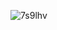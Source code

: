 ![7s9lhv](https://github.com/annespace/guess-my-number/assets/124949697/3d143a12-3aec-450a-9d46-c5822191b5c6)
